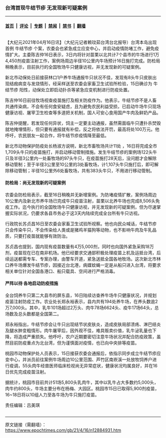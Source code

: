 ### 台湾首现牛结节疹 无发现新可疑案例

---

#### [首页](../../../..?n12884931) &nbsp;|&nbsp; [评论](../../../../../epoch-comment?n12884931) &nbsp;|&nbsp; [专题](../../../../../epoch-special?n12884931) &nbsp;|&nbsp; [禁闻](../../../../../epoch-news?n12884931) &nbsp;|&nbsp; [禁书](../../../../../books?n12884931) &nbsp;|&nbsp; [翻墙](https://github.com/gfw-breaker/nogfw/blob/master/README.md?n12884931)


<div class="column" id="artbody" itemprop="articleBody">
 <!-- article content begin -->
 <p>
  【大纪元2021年04月16日讯】（大纪元记者赖玟茹台湾台北报导）台湾本岛出现首例
  <ok href="https://www.epochtimes.com/gb/tag/%E7%89%9B%E7%BB%93%E8%8A%82%E7%96%B9.html">
   牛结节疹
  </ok>
  个案，农委会也紧急成立应变中心，并启动疫情防堵工作，避免疫情扩大。主委陈吉仲16日表示，3日内将针对苗栗以北共计7个县市的牛场进行1万4,450剂疫苗注射工作，案例场周边半径10公里内牛场预计16日施打完成。防检局稍晚表示，目前执行的全国牧场牛只健康访视，并无发现新的可疑案例。
 </p>
 <p>
  新北市动保处日前接获林口1户养牛场通报牛只状况不佳，发现有8头牛只皮肤出现结痂病变与发烧情形，经采样送至农委会家畜卫生试验所检验，15日确诊为
  <ok href="https://www.epochtimes.com/gb/tag/%E7%89%9B%E7%BB%93%E8%8A%82%E7%96%B9.html">
   牛结节疹
  </ok>
  阳性，动保处立即启动扑杀等紧急应变机制进行防疫处置。
 </p>
 <p>
  陈吉仲16日前往牧场视查疫苗施打及相关防疫作为。他表示，牛结节疹不是人畜共通传染病，不会有任何食安疑虑，且为避免农民利益受损，已启动牛场牛只现场健康访视、屠宰卫生检查等多道把关机制，国人可安心食用国产牛肉及鲜奶产品。
 </p>
 <p>
  陈吉仲提醒，若发现任何异状，饲主一定要主动通报，虽然需面临牛只遭扑杀焚毁就地掩埋情形，但只要有通报就有补偿，反之将依法开罚，最高将处100万元。他呼吁，农民朋友一起合作，将牛结节疹疫情降至最低。
 </p>
 <p>
  新北市动物保护防疫处长杨淑方说明，新北市畜牧场共计11处 ，16日将完成全市1,709头牛只的疫苗施打，并启动移动管制措施。发生牛结节疹的案例场122头牛只及半径3公里内一处畜牧场的97头牛只，在疫苗施打28天后，没问题才会解除移动管制；至于半径3公里至10公里的3处畜牧场，计1,107头牛只施打后，即可解除移动管制；半径10公里外6处畜牧场，共有383头牛只，不用进行移动管制。
 </p>
 <h4>
  防检局：尚无发现新的可疑案例
 </h4>
 <p>
  农委会防检局表示，截至16日稍晚并无新增案例。为防堵疫情扩散，案例场周边10公里内及新北市养牛场已完成牛只疫苗注射，苗栗以北养牛场也完成8,506头免疫工作。迄今执行的全国牧场牛只健康访视，并无发现新的可疑案例，但为尽速掌握实际状况，仍要求各县市务必于这3天内陆续完成全台所有牛只访视。
 </p>
 <p>
  行政院长苏贞昌16日至农委会家畜卫生试验所视察。他也向民众喊话，牛结节疹只会传染牛只，不会传染给人类或是猪鸡羊猫狗等动物，也不影响牛肉及牛乳品质，只要打疫苗就能够有效防治。
 </p>
 <p>
  苏贞昌也提到，国内现有疫苗数量有4万5,000剂，同时也向国外紧急采购18万剂，疫苗现在已在南非机场。他已经要求交通部积极处理疫苗上机及运抵台湾，后续运送都需专车、专案办理，由警车开道，紧急送抵全国各地牧场。这次新北市林口养牛场爆发牛结节疹，因接近台北港，病媒蚊蝇一定是从船只进入台湾，将要求相关单位针对全国各港口、船只载具、空间进行严格消毒。
 </p>
 <h4>
  严阵以待 各地启动防疫措施
 </h4>
 <p>
  全台饲养牛只第二大县市的屏东县，16日陆续访查养牛场牛只健康状况，并规划疫苖注射防疫工作。农业处长郑永裕表示，县内共有194处养牛场，在养头数逾2万7,000头。其中，乳牛101场超过2万头、肉牛78场6624头、疫牛17场64头，总场数及总头数都是全国第二。
 </p>
 <p>
  郑永裕指出，牛结节疹会让牛只出现结节状皮肤炎，造成皮肤局部溃疡、淋巴结炎及腿水肿变粗情形。肉牛屠宰后，因外观不佳，难具贩卖价值，乳牛泌乳量也下降，将造成严重损失。他呼吁，农户近期要密切注意牛场状况并配合防疫政策，虽然目前防疫重点为北台湾，但为谨慎面对疫情，也已向中央排等疫苗。
 </p>
 <p>
  桃园市动物保护处人员表示，15日接获农委会通报后，依指示同步成立牛结节疹应变中心，并派员前往案例牛场周边10公里范围、芦竹区南崁溪一处放牧饲养户进行疫调，55头肉牛经兽医师临床检视尚无异常症状，健康状况均属良好，并在16日优先完成疫苗注射。
 </p>
 <p>
  据统计，桃园市目前共计51场5,800头乳肉牛，其中以乳牛占大多数约5,000头，肉牛约800头，牛场主要分布在杨梅、大园区。桃园市15日已取得5,900剂疫苗，16~18日将以10组人力至各牛场为牛只施打疫苗。
 </p>
 <p>
  责任编辑：吕美琪
 </p>
 <!-- article content end -->
</div>


---

原文链接（需翻墙）：https://www.epochtimes.com/gb/21/4/16/n12884931.htm